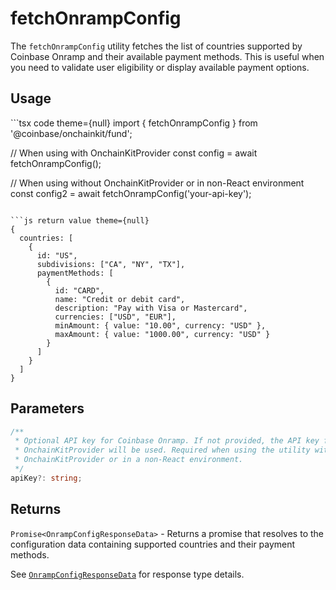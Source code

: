 # fetchOnrampConfig

The `fetchOnrampConfig` utility fetches the list of countries supported by Coinbase Onramp and their available payment methods. This is useful when you need to validate user eligibility or display available payment options.

## Usage

<CodeGroup>
  ```tsx code theme={null}
  import { fetchOnrampConfig } from '@coinbase/onchainkit/fund';

  // When using with OnchainKitProvider
  const config = await fetchOnrampConfig();

  // When using without OnchainKitProvider or in non-React environment
  const config2 = await fetchOnrampConfig('your-api-key');
  ```

  ```js return value theme={null}
  {
    countries: [
      {
        id: "US",
        subdivisions: ["CA", "NY", "TX"],
        paymentMethods: [
          {
            id: "CARD",
            name: "Credit or debit card",
            description: "Pay with Visa or Mastercard",
            currencies: ["USD", "EUR"],
            minAmount: { value: "10.00", currency: "USD" },
            maxAmount: { value: "1000.00", currency: "USD" }
          }
        ]
      }
    ]
  }
  ```
</CodeGroup>

## Parameters

```typescript  theme={null}
/**
 * Optional API key for Coinbase Onramp. If not provided, the API key from
 * OnchainKitProvider will be used. Required when using the utility without
 * OnchainKitProvider or in a non-React environment.
 */
apiKey?: string;
```

## Returns

`Promise<OnrampConfigResponseData>` - Returns a promise that resolves to the configuration data containing supported countries and their payment methods.

See [`OnrampConfigResponseData`](/onchainkit/fund/types#onrampconfigresponsedata) for response type details.
